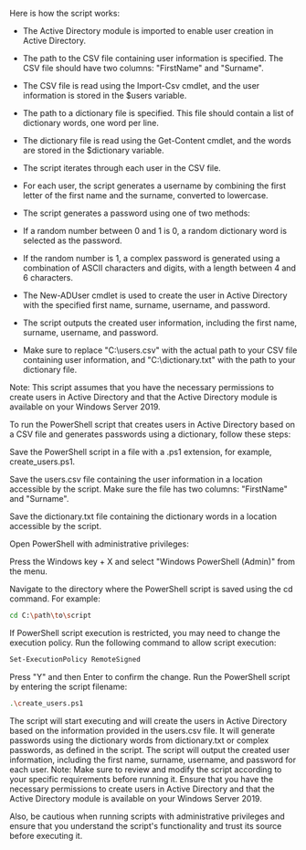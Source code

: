 Here is  how the script works:

- The Active Directory module is imported to enable user creation in Active Directory.

-  The path to the CSV file containing user information is specified. The CSV file should have two columns: "FirstName" and "Surname".

-  The CSV file is read using the Import-Csv cmdlet, and the user information is stored in the $users variable.

-  The path to a dictionary file is specified. This file should contain a list of dictionary words, one word per line.

-  The dictionary file is read using the Get-Content cmdlet, and the words are stored in the $dictionary variable.

-  The script iterates through each user in the CSV file.

-  For each user, the script generates a username by combining the first letter of the first name and the surname, converted to lowercase.

-  The script generates a password using one of two methods:

-  If a random number between 0 and 1 is 0, a random dictionary word is selected as the password.

-  If the random number is 1, a complex password is generated using a combination of ASCII characters and digits, with a length between 4 and 6 characters.

-  The New-ADUser cmdlet is used to create the user in Active Directory with the specified first name, surname, username, and password.

-  The script outputs the created user information, including the first name, surname, username, and password.

-  Make sure to replace "C:\users.csv" with the actual path to your CSV file containing user information, and "C:\dictionary.txt" with the path to your dictionary file.

Note: This script assumes that you have the necessary permissions to create users in Active Directory and that the Active Directory module is available on your Windows Server 2019.

To run the PowerShell script that creates users in Active Directory based on a CSV file and generates passwords using a dictionary, follow these steps:

Save the PowerShell script in a file with a .ps1 extension, for example, create_users.ps1.

Save the users.csv file containing the user information in a location accessible by the script. Make sure the file has two columns: "FirstName" and "Surname".

Save the dictionary.txt file containing the dictionary words in a location accessible by the script.

Open PowerShell with administrative privileges:

Press the Windows key + X and select "Windows PowerShell (Admin)" from the menu.

Navigate to the directory where the PowerShell script is saved using the cd command. For example:

```bash
cd C:\path\to\script
```

If PowerShell script execution is restricted, you may need to change the execution policy. Run the following command to allow script execution:

```bash
Set-ExecutionPolicy RemoteSigned
```

Press "Y" and then Enter to confirm the change.
Run the PowerShell script by entering the script filename:

```bash
.\create_users.ps1
```

The script will start executing and will create the users in Active Directory based on the information provided in the users.csv file. It will generate passwords using the dictionary words from dictionary.txt or complex passwords, as defined in the script.
The script will output the created user information, including the first name, surname, username, and password for each user.
Note: Make sure to review and modify the script according to your specific requirements before running it. Ensure that you have the necessary permissions to create users in Active Directory and that the Active Directory module is available on your Windows Server 2019.

Also, be cautious when running scripts with administrative privileges and ensure that you understand the script's functionality and trust its source before executing it.
